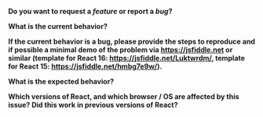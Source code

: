 **Do you want to request a *feature* or report a *bug*?**

**What is the current behavior?**

**If the current behavior is a bug, please provide the steps to reproduce and if possible a minimal demo of the problem via https://jsfiddle.net or similar (template for React 16: https://jsfiddle.net/Luktwrdm/, template for React 15: https://jsfiddle.net/hmbg7e9w/).**

**What is the expected behavior?**

**Which versions of React, and which browser / OS are affected by this issue? Did this work in previous versions of React?**
